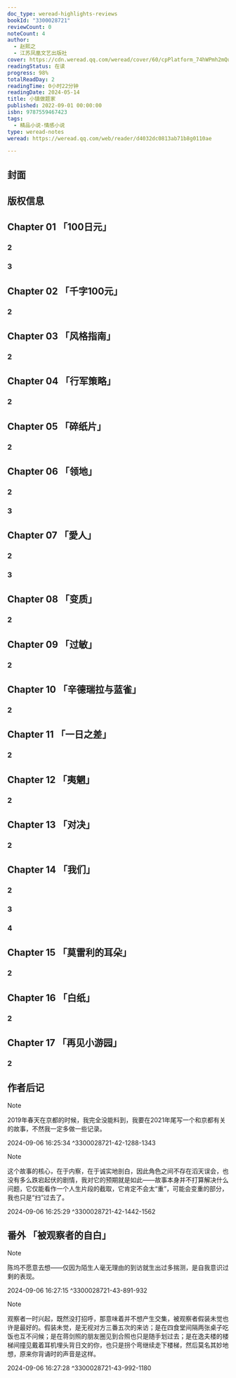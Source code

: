 ```yaml
---
doc_type: weread-highlights-reviews
bookId: "3300028721"
reviewCount: 0
noteCount: 4
author:
  - 赵熙之
  - 江苏凤凰文艺出版社
cover: https://cdn.weread.qq.com/weread/cover/60/cpPlatform_74hWPmh2mQudYhqg86LjfH/t7_cpPlatform_74hWPmh2mQudYhqg86LjfH.jpg
readingStatus: 在读
progress: 98%
totalReadDay: 2
readingTime: 0小时22分钟
readingDate: 2024-05-14
title: 小镇做题家
published: 2022-09-01 00:00:00
isbn: 9787559467423
tags:
  - 精品小说-情感小说
type: weread-notes
weread: https://weread.qq.com/web/reader/d4032dc0813ab71b8g0110ae

---
```



## 封面

## 版权信息

## Chapter 01 「100日元」

### 2

### 3

## Chapter 02 「千字100元」

### 2

## Chapter 03 「风格指南」

### 2

## Chapter 04 「行军策略」

### 2

## Chapter 05 「碎纸片」

### 2

## Chapter 06 「领地」

### 2

### 3

## Chapter 07 「愛人」

### 2

### 3

## Chapter 08 「变质」

### 2

## Chapter 09 「过敏」

### 2

## Chapter 10 「辛德瑞拉与蓝雀」

### 2

## Chapter 11 「一日之差」

### 2

## Chapter 12 「夷魍」

### 2

## Chapter 13 「对决」

### 2

## Chapter 14 「我们」

### 2

### 3

### 4

## Chapter 15 「莫雷利的耳朵」

### 2

## Chapter 16 「白纸」

### 2

## Chapter 17 「再见小游园」

### 2

## 作者后记

> [!NOTE] 
> 2019年春天在京都的时候，我完全没能料到，我要在2021年尾写一个和京都有关的故事，不然我一定多做一些记录。
> 
> 2024-09-06 16:25:34 ^3300028721-42-1288-1343

> [!NOTE] 
> 这个故事的核心，在于内察，在于诚实地剖白，因此角色之间不存在滔天误会，也没有多么跌宕起伏的剧情，我对它的预期就是如此——故事本身并不打算解决什么问题，它仅能看作一个人生片段的截取，它肯定不会太“重”，可能会变重的部分，我也只是“扫”过去了。
> 
> 2024-09-06 16:25:29 ^3300028721-42-1442-1562

## 番外 「被观察者的自白」

> [!NOTE] 
> 陈坞不愿意去想——仅因为陌生人毫无理由的到访就生出过多揣测，是自我意识过剩的表现。
> 
> 2024-09-06 16:27:15 ^3300028721-43-891-932

> [!NOTE] 
> 观察者一时兴起，既然没打招呼，那意味着并不想产生交集，被观察者假装未觉也许是最好的。假装未觉，是无视对方三番五次的来访；是在四食堂间隔两张桌子吃饭也互不问候；是在蒋剑照的朋友圈见到合照也只是随手划过去；是在逸夫楼的楼梯间撞见戴着耳机埋头背日文的你，也只是拐个弯继续走下楼梯，然后莫名其妙地想，原来你背诵时的声音是这样。
> 
> 2024-09-06 16:27:28 ^3300028721-43-992-1180

